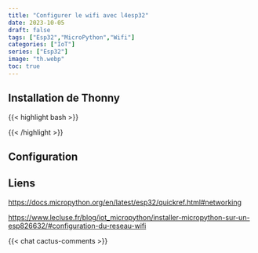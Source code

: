 ```yaml
---
title: "Configurer le wifi avec l4esp32"
date: 2023-10-05
draft: false
tags: ["Esp32","MicroPython","Wifi"]
categories: ["IoT"]
series: ["Esp32"]
image: "th.webp"
toc: true
---
```



## Installation de Thonny

{{< highlight bash  >}}

{{< /highlight >}}

## Configuration 



## Liens
https://docs.micropython.org/en/latest/esp32/quickref.html#networking

https://www.lecluse.fr/blog/iot_micropython/installer-micropython-sur-un-esp826632/#configuration-du-reseau-wifi



{{< chat cactus-comments >}}
